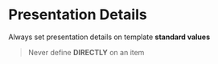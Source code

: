 # Presentation Details

 Always set presentation details on template **standard values**

> Never define **DIRECTLY** on an item
